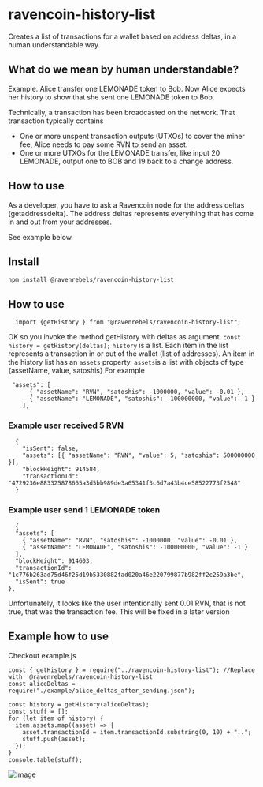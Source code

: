 # ravencoin-history-list

Creates a list of transactions for a wallet based on address deltas, in a human understandable way.

## What do we mean by human understandable?

Example.
Alice transfer one LEMONADE token to Bob.
Now Alice expects her history to show that she sent one LEMONADE token to Bob.

Technically, a transaction has been broadcasted on the network.
That transaction typically contains

- One or more unspent transaction outputs (UTXOs) to cover the miner fee, Alice needs to pay some RVN to send an asset.
- One or more UTXOs for the LEMONADE transfer, like input 20 LEMONADE, output one to BOB and 19 back to a change address.

## How to use

As a developer, you have to ask a Ravencoin node for the address deltas (getaddressdelta).
The address deltas represents everything that has come in and out from your addresses.

See example below.

## Install

`npm install @ravenrebels/ravencoin-history-list`

## How to use


`  import {getHistory } from "@ravenrebels/ravencoin-history-list";`

OK so you invoke the method getHistory with deltas as argument.
`const history = getHistory(deltas);`
`history` is a list.
Each item in the list represents a transaction in or out of the wallet (list of addresses).
An item in the history list has an `assets` property.
`assets`is a list with objects of type {assetName, value, satoshis}
For example
```
 "assets": [
      { "assetName": "RVN", "satoshis": -1000000, "value": -0.01 },
      { "assetName": "LEMONADE", "satoshis": -100000000, "value": -1 }
    ],
```
### Example user received 5 RVN
```
  {
    "isSent": false,
    "assets": [{ "assetName": "RVN", "value": 5, "satoshis": 500000000 }],
    "blockHeight": 914584,
    "transactionId": "4729236e883325878665a3d5bb989de3a65341f3c6d7a43b4ce58522773f2548"
  }
  ```
  ### Example user send 1 LEMONADE token
  ```
    {
    "assets": [
      { "assetName": "RVN", "satoshis": -1000000, "value": -0.01 },
      { "assetName": "LEMONADE", "satoshis": -100000000, "value": -1 }
    ],
    "blockHeight": 914603,
    "transactionId": "1c776b263ad75d46f25d19b5330882fad020a46e220799877b982ff2c259a3be",
    "isSent": true
  },
  ```
  Unfortunately, it looks like the user intentionally sent 0.01 RVN, that is not true, that was the transaction fee.
This will be fixed in a later version

## Example how to use

Checkout example.js
 
```
const { getHistory } = require("../ravencoin-history-list"); //Replace with  @ravenrebels/ravencoin-history-list
const aliceDeltas = require("./example/alice_deltas_after_sending.json");

const history = getHistory(aliceDeltas);
const stuff = [];
for (let item of history) {
  item.assets.map((asset) => {
    asset.transactionId = item.transactionId.substring(0, 10) + "..";
    stuff.push(asset);
  });
}
console.table(stuff);

```
![image](https://user-images.githubusercontent.com/9694984/215324239-95632d7f-447b-424d-8cbf-c16cf2533b49.png)
